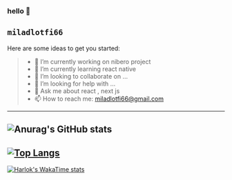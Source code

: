 ### hello 👋
`miladlotfi66`
----------------------------------
Here are some ideas to get you started:

>- 🔭 I’m currently working on nibero project
>- 🌱 I’m currently learning react native 
>- 👯 I’m looking to collaborate on ...
>- 🤔 I’m looking for help with ...
>- 💬 Ask me about react , next js 
>- 📫 How to reach me: miladlotfi66@gmail.com
--------------
![Anurag's GitHub stats](https://github-readme-stats.vercel.app/api?username=MiladLotfi66&show_icons=true&theme=radical)
-------------------
[![Top Langs](https://github-readme-stats.vercel.app/api/top-langs/?username=MiladLotfi66)](https://github.com/anuraghazra/github-readme-stats)
------------------
[![Harlok's WakaTime stats](https://github-readme-stats.vercel.app/api/wakatime?username=MiladLotfi66)](https://github.com/anuraghazra/github-readme-stats)
